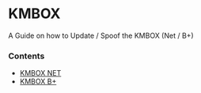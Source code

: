 # KMBOX

A Guide on how to Update / Spoof the KMBOX (Net / B+)

### Contents
- [KMBOX NET]()
- [KMBOX B+]()
